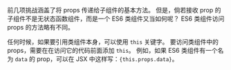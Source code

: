 前几项挑战涵盖了将 props 传递给子组件的基本方法。 但是，倘若接收 prop 的子组件不是无状态函数组件，而是一个 ES6 类组件又当如何呢？ ES6 类组件访问 props 的方法略有不同。

任何时候，如果要引用类组件本身，可以使用 `this` 关键字。 要访问类组件中的 props，需要在在访问它的代码前面添加 `this`。 例如，如果 ES6 类组件有一个名为 `data` 的 prop，可以在 JSX 中这样写：`{this.props.data}`。
